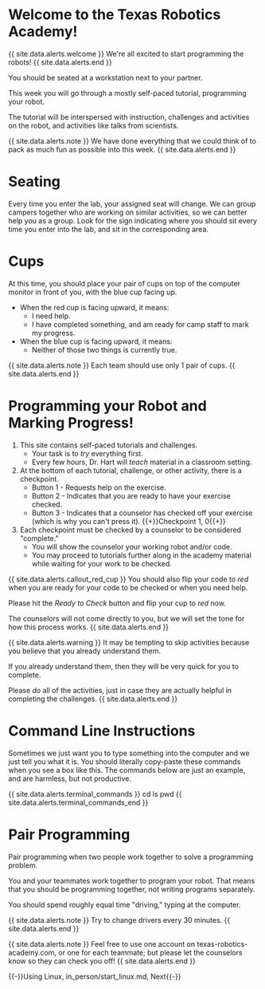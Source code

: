 # Welcome to the Texas Robotics Academy!

{{ site.data.alerts.welcome }}
We're all excited to start programming the robots!
{{ site.data.alerts.end }}

You should be seated at a workstation next to your partner.

This week you will go through a mostly self-paced tutorial, programming your robot.

The tutorial will be interspersed with instruction, challenges and activities on the robot, and activities like talks from scientists.

{{ site.data.alerts.note }}
We have done everything that we could think of to pack as much fun as possible into this week.
{{ site.data.alerts.end }}

# Seating

Every time you enter the lab, your assigned seat will change. We can group campers together who are working on similar activities, so we can better help you as a group. Look for the sign indicating where you should sit every time you enter into the lab, and sit in the corresponding area.

# Cups
At this time, you should place your pair of cups on top of the computer monitor in front of you, with the blue cup facing up.
* When the red cup is facing upward, it means:
   * I need help.
   * I have completed something, and am ready for camp staff to mark my progress.
* When the blue cup is facing upward, it means:
  * Neither of those two things is currently true.

{{ site.data.alerts.note }}
Each team should use only 1 pair of cups.
{{ site.data.alerts.end }}


# Programming your Robot and Marking Progress!
1. This site contains self-paced tutorials and challenges.
    * Your task is to *try* everything first.
    * Every few hours, Dr. Hart will *teach* material in a classroom setting.
2. At the bottom of each tutorial, challenge, or other activity, there is a checkpoint.
    * Button 1 - Requests help on the exercise.
    * Button 2 - Indicates that you are ready to have your exercise checked.
    * Button 3 - Indicates that a counselor has checked off your exercise (which is why you can't press it).
{{+}}Checkpoint 1, 0{{+}}
3. Each checkpoint must be checked by a counselor to be considered "complete."
    * You will show the counselor your working robot and/or code.
    * You may proceed to tutorials further along in the academy material while waiting for your work to be checked.

{{ site.data.alerts.callout_red_cup }}
You should also flip your code to *red* when you are ready for your code to be checked or when you need help.

Please hit the *Ready to Check* button and flip your cup to *red* now.

The counselors will not come directly to you, but we will set the tone for how this process works.
{{ site.data.alerts.end }}

{{ site.data.alerts.warning }}
It may be tempting to skip activities because you believe that you already understand them.

If you already understand them, then they will be very quick for you to complete.

Please *do* all of the activities, just in case they are actually helpful in completing the challenges.
{{ site.data.alerts.end }}

# Command Line Instructions

Sometimes we just want you to type something into the computer and we just tell you what it is. You should literally copy-paste these commands when you see a box like this. The commands below are just an example, and are harmless, but not productive.

{{ site.data.alerts.terminal_commands }}
cd
ls
pwd
{{ site.data.alerts.terminal_commands_end }}


# Pair Programming

Pair programming when two people work together to solve a programming problem. 

You and your teammates work together to program your robot. That means that you should be programming together, not writing programs separately.

You should spend roughly equal time "driving," typing at the computer. 

{{ site.data.alerts.note }}
Try to change drivers every 30 minutes.
{{ site.data.alerts.end }}

{{ site.data.alerts.note }}
Feel free to use one account on texas-robotics-academy.com, or one for each teammate; but please let the counselors know so they can check you off!
{{ site.data.alerts.end }}

{{-}}Using Linux, in_person/start_linux.md, Next{{-}}
